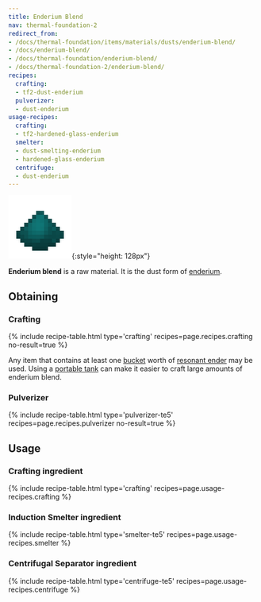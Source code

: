 ```yaml
---
title: Enderium Blend
nav: thermal-foundation-2
redirect_from:
- /docs/thermal-foundation/items/materials/dusts/enderium-blend/
- /docs/enderium-blend/
- /docs/thermal-foundation/enderium-blend/
- /docs/thermal-foundation-2/enderium-blend/
recipes:
  crafting:
  - tf2-dust-enderium
  pulverizer:
  - dust-enderium
usage-recipes:
  crafting:
  - tf2-hardened-glass-enderium
  smelter:
  - dust-smelting-enderium
  - hardened-glass-enderium
  centrifuge:
  - dust-enderium
---
```


![Enderium blend](/assets/images/thermal-foundation-2/dust-enderium.png){:style="height: 128px"}


**Enderium blend** is a raw material. It is the dust form of
[enderium](/docs/1.12/thermal-foundation-2/enderium-ingot/).


Obtaining
---------

### Crafting
{% include recipe-table.html type='crafting' recipes=page.recipes.crafting no-result=true %}

Any item that contains at least one
[bucket](https://minecraft.gamepedia.com/Bucket) worth of [resonant
ender](/docs/1.12/thermal-foundation-2/resonant-ender/) may be used. Using a [portable
tank](/docs/1.12/thermal-expansion-5/portable-tank/) can make it easier to craft large amounts of
enderium blend.

### Pulverizer
{% include recipe-table.html type='pulverizer-te5' recipes=page.recipes.pulverizer no-result=true %}


Usage
-----

### Crafting ingredient
{% include recipe-table.html type='crafting' recipes=page.usage-recipes.crafting %}

### Induction Smelter ingredient
{% include recipe-table.html type='smelter-te5' recipes=page.usage-recipes.smelter %}

### Centrifugal Separator ingredient
{% include recipe-table.html type='centrifuge-te5' recipes=page.usage-recipes.centrifuge %}
